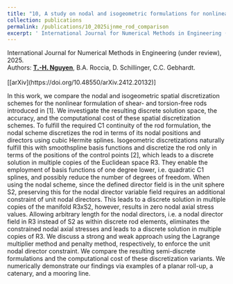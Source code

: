 ```yaml
---
title: "10, A study on nodal and isogeometric formulations for nonlinear dynamics of shear- and torsion-free rods"
collection: publications
permalink: /publications/10_2025ijnme_rod_comparison
excerpt: ' International Journal for Numerical Methods in Engineering (under review), 2025. Read more.'
---
```



<div class="small">
    International Journal for Numerical Methods in Engineering (under review), 2025.
</div>

<div class="small">
   Authors: <u><strong>T.-H. Nguyen</strong></u>, B.A. Roccia, D. Schillinger, C.C. Gebhardt. 
</div><br/>
[[arXiv](https://doi.org/10.48550/arXiv.2412.20132)]

In this work, we compare the nodal and isogeometric spatial discretization schemes for the nonlinear formulation of shear- and torsion-free rods introduced in [1]. We investigate the resulting discrete solution space, the accuracy, and the computational cost of these spatial discretization schemes. To fulfill the required C1 continuity of the rod formulation, the nodal scheme discretizes the rod in terms of its nodal positions and directors using cubic Hermite splines. Isogeometric discretizations naturally fulfill this with smoothspline basis functions and discretize the rod only in terms of the positions of the control points [2], which leads to a discrete solution in multiple copies of the Euclidean space R3. They enable the employment of basis functions of one degree lower, i.e. quadratic C1 splines, and possibly reduce the number of degrees of freedom. When using the nodal scheme, since the defined director field is in the unit sphere S2, preserving this for the nodal director variable field requires an additional constraint of unit nodal directors. This leads to a discrete solution in multiple copies of the manifold R3xS2, however, results in zero nodal axial stress values. Allowing arbitrary length for the nodal directors, i.e. a nodal director field in R3 instead of S2 as within discrete rod elements, eliminates the constrained nodal axial stresses and leads to a discrete solution in multiple copies of R3. We discuss a strong and weak approach using the Lagrange multiplier method and penalty method, respectively, to enforce the unit nodal director constraint. We compare the resulting semi-discrete formulations and the computational cost of these discretization variants. We numerically demonstrate our findings via examples of a planar roll-up, a catenary, and a mooring line.  